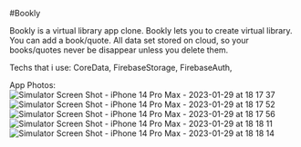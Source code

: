 #Bookly

Bookly is a virtual library app clone.
Bookly lets you to create virtual library. You can add a book/quote. All data set stored on cloud, so your books/quotes never be disappear unless you delete them.


Techs that i use:
CoreData,
FirebaseStorage, 
FirebaseAuth,


App Photos:
![Simulator Screen Shot - iPhone 14 Pro Max - 2023-01-29 at 18 17 37](https://user-images.githubusercontent.com/14999920/215341287-41fe027b-40b5-4b27-9daf-4b68c122171b.png)
![Simulator Screen Shot - iPhone 14 Pro Max - 2023-01-29 at 18 17 52](https://user-images.githubusercontent.com/14999920/215341290-654e11d5-5116-4c9c-872e-bdab75f40d6d.png)
![Simulator Screen Shot - iPhone 14 Pro Max - 2023-01-29 at 18 17 56](https://user-images.githubusercontent.com/14999920/215341291-5c8c1779-08ec-4b68-80fb-f96079f70c4a.png)
![Simulator Screen Shot - iPhone 14 Pro Max - 2023-01-29 at 18 18 11](https://user-images.githubusercontent.com/14999920/215341293-43d38046-cf6b-4e9b-a631-1d7ffa107f0d.png)
![Simulator Screen Shot - iPhone 14 Pro Max - 2023-01-29 at 18 18 14](https://user-images.githubusercontent.com/14999920/215341294-f4ca805e-3f41-4659-b17e-7f8015662557.png)
